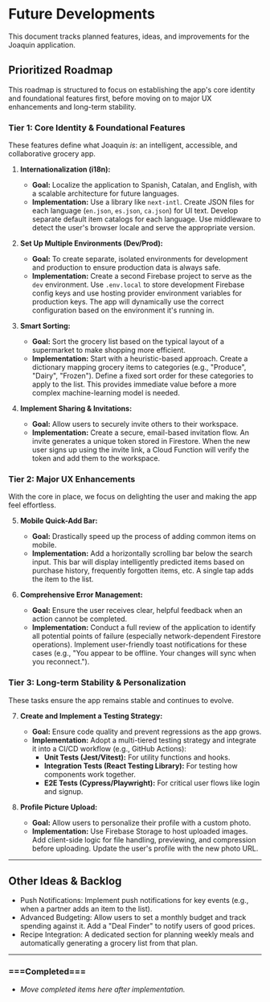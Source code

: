 # Future Developments

This document tracks planned features, ideas, and improvements for the Joaquin application.

## Prioritized Roadmap

This roadmap is structured to focus on establishing the app's core identity and foundational features first, before moving on to major UX enhancements and long-term stability.

### Tier 1: Core Identity & Foundational Features

These features define what Joaquin *is*: an intelligent, accessible, and collaborative grocery app.

1.  **Internationalization (i18n):**
    *   **Goal:** Localize the application to Spanish, Catalan, and English, with a scalable architecture for future languages.
    *   **Implementation:** Use a library like `next-intl`. Create JSON files for each language (`en.json`, `es.json`, `ca.json`) for UI text. Develop separate default item catalogs for each language. Use middleware to detect the user's browser locale and serve the appropriate version.

2.  **Set Up Multiple Environments (Dev/Prod):**
    *   **Goal:** To create separate, isolated environments for development and production to ensure production data is always safe.
    *   **Implementation:** Create a second Firebase project to serve as the `dev` environment. Use `.env.local` to store development Firebase config keys and use hosting provider environment variables for production keys. The app will dynamically use the correct configuration based on the environment it's running in.

3.  **Smart Sorting:**
    *   **Goal:** Sort the grocery list based on the typical layout of a supermarket to make shopping more efficient.
    *   **Implementation:** Start with a heuristic-based approach. Create a dictionary mapping grocery items to categories (e.g., "Produce", "Dairy", "Frozen"). Define a fixed sort order for these categories to apply to the list. This provides immediate value before a more complex machine-learning model is needed.

4.  **Implement Sharing & Invitations:**
    *   **Goal:** Allow users to securely invite others to their workspace.
    *   **Implementation:** Create a secure, email-based invitation flow. An invite generates a unique token stored in Firestore. When the new user signs up using the invite link, a Cloud Function will verify the token and add them to the workspace.

### Tier 2: Major UX Enhancements

With the core in place, we focus on delighting the user and making the app feel effortless.

5.  **Mobile Quick-Add Bar:**
    *   **Goal:** Drastically speed up the process of adding common items on mobile.
    *   **Implementation:** Add a horizontally scrolling bar below the search input. This bar will display intelligently predicted items based on purchase history, frequently forgotten items, etc. A single tap adds the item to the list.

6.  **Comprehensive Error Management:**
    *   **Goal:** Ensure the user receives clear, helpful feedback when an action cannot be completed.
    *   **Implementation:** Conduct a full review of the application to identify all potential points of failure (especially network-dependent Firestore operations). Implement user-friendly toast notifications for these cases (e.g., "You appear to be offline. Your changes will sync when you reconnect.").

### Tier 3: Long-term Stability & Personalization

These tasks ensure the app remains stable and continues to evolve.

7.  **Create and Implement a Testing Strategy:**
    *   **Goal:** Ensure code quality and prevent regressions as the app grows.
    *   **Implementation:** Adopt a multi-tiered testing strategy and integrate it into a CI/CD workflow (e.g., GitHub Actions):
        *   **Unit Tests (Jest/Vitest):** For utility functions and hooks.
        *   **Integration Tests (React Testing Library):** For testing how components work together.
        *   **E2E Tests (Cypress/Playwright):** For critical user flows like login and signup.

8.  **Profile Picture Upload:**
    *   **Goal:** Allow users to personalize their profile with a custom photo.
    *   **Implementation:** Use Firebase Storage to host uploaded images. Add client-side logic for file handling, previewing, and compression before uploading. Update the user's profile with the new photo URL.

---

## Other Ideas & Backlog

- Push Notifications: Implement push notifications for key events (e.g., when a partner adds an item to the list).
- Advanced Budgeting: Allow users to set a monthly budget and track spending against it. Add a "Deal Finder" to notify users of good prices.
- Recipe Integration: A dedicated section for planning weekly meals and automatically generating a grocery list from that plan.

---

### ===Completed===

- *Move completed items here after implementation.*
